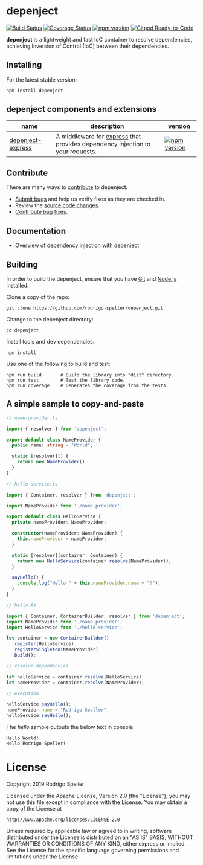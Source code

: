 # depenject

[![Build Status](https://travis-ci.org/rodrigo-speller/depenject.svg?branch=master)](https://travis-ci.org/rodrigo-speller/depenject)
[![Coverage Status](https://coveralls.io/repos/github/rodrigo-speller/depenject/badge.svg?branch=master)](https://coveralls.io/github/rodrigo-speller/depenject?branch=master)
[![npm version](https://badge.fury.io/js/depenject.svg)](https://www.npmjs.com/package/depenject)
[![Gitpod Ready-to-Code](https://img.shields.io/badge/Gitpod-Ready--to--Code-blue?logo=gitpod)](https://gitpod.io/#https://github.com/rodrigo-speller/depenject)

**depenject** is a lightweight and fast IoC container to resolve dependencies, achieving Inversion of Control (IoC) between their dependencies.

## Installing

For the latest stable version:

```Shell
npm install depenject
```

## depenject components and extensions

|name|description|version|
|-|-|-|
|[depenject-express](https://github.com/rodrigo-speller/depenject-express)|A middleware for [express](https://expressjs.com/) that provides dependency injection to your requests.|[![npm version](https://badge.fury.io/js/depenject-express.svg)](https://www.npmjs.com/package/depenject-express)|

## Contribute

There are many ways to [contribute](https://github.com/rodrigo-speller/depenject/blob/master/CONTRIBUTING.md) to depenject:

* [Submit bugs](https://github.com/rodrigo-speller/depenject/issues) and help us verify fixes as they are checked in.
* Review the [source code changes](https://github.com/rodrigo-speller/depenject/pulls).
* [Contribute bug fixes](https://github.com/rodrigo-speller/depenject/blob/master/CONTRIBUTING.md).
<!--
* Engage with other depenject users and developers on [StackOverflow](https://stackoverflow.com/questions/tagged/depenject).
-->
<!--
* Join the [#depenject](https://twitter.com/search?q=%23depenject) discussion on Twitter.
-->

## Documentation

*  [Overview of dependency injection with depenject](docs/OVERVIEW.md)

## Building

In order to build the depenject, ensure that you have [Git](https://git-scm.com/downloads) and [Node.js](https://nodejs.org/) installed.

Clone a copy of the repo:

```Shell
git clone https://github.com/rodrigo-speller/depenject.git
```

Change to the depenject directory:

```Shell
cd depenject
```

Install tools and dev dependencies:

```Shell
npm install
```

Use one of the following to build and test:

```
npm run build       # Build the library into "dist" directory.
npm run test        # Test the library code.
npm run coverage    # Generates the coverage from the tests.
```

## A simple sample to copy-and-paste

```typescript
// name-provider.ts

import { resolver } from 'depenject';

export default class NameProvider {
  public name: string = "World";

  static [resolver]() {
    return new NameProvider();
  }
}
```

```typescript
// hello-service.ts

import { Container, resolver } from 'depenject';

import NameProvider from './name-provider';

export default class HelloService {
  private nameProvider: NameProvider;

  constructor(nameProvider: NameProvider) {
    this.nameProvider = nameProvider;
  }

  static [resolver](container: Container) {
    return new HelloService(container.resolve(NameProvider));
  }

  sayHello() {
    console.log("Hello " + this.nameProvider.name + "!");
  }
}
```

```typescript
// hello.ts

import { Container, ContainerBuilder, resolver } from 'depenject';
import NameProvider from './name-provider';
import HelloService from './hello-service';

let container = new ContainerBuilder()
  .register(HelloService)
  .registerSingleton(NameProvider)
  .build();

// resolve dependencies

let helloService = container.resolve(HelloService);
let nameProvider = container.resolve(NameProvider);

// execution

helloService.sayHello();
nameProvider.name = "Rodrigo Speller"
helloService.sayHello();
```

The *hello* sample outputs the below text in console:

```
Hello World!
Hello Rodrigo Speller!
```

# License
Copyright 2019 Rodrigo Speller

Licensed under the Apache License, Version 2.0 (the "License");
you may not use this file except in compliance with the License.
You may obtain a copy of the License at

    http://www.apache.org/licenses/LICENSE-2.0

Unless required by applicable law or agreed to in writing, software
distributed under the License is distributed on an "AS IS" BASIS,
WITHOUT WARRANTIES OR CONDITIONS OF ANY KIND, either express or implied.
See the License for the specific language governing permissions and
limitations under the License.
